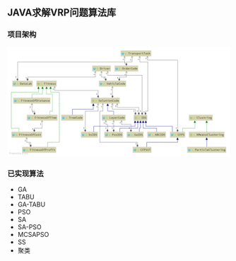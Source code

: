 ## JAVA求解VRP问题算法库

### 项目架构

![class](.\doc\IDS.png)

### 已实现算法

- GA
- TABU
- GA-TABU
- PSO
- SA
- SA-PSO
- MCSAPSO
- SS
- 聚类